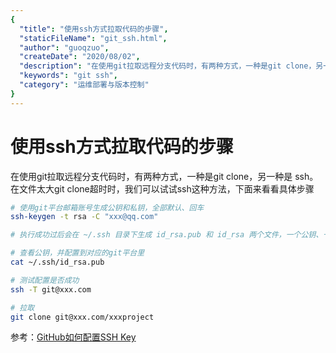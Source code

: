 ```yaml
---
{
  "title": "使用ssh方式拉取代码的步骤",
  "staticFileName": "git_ssh.html",
  "author": "guoqzuo",
  "createDate": "2020/08/02",
  "description": "在使用git拉取远程分支代码时，有两种方式，一种是git clone，另一种是 ssh。在文件太大git clone超时时，我们可以试试ssh这种方法，下面来看看具体步骤",
  "keywords": "git ssh",
  "category": "运维部署与版本控制"
}
---
```

# 使用ssh方式拉取代码的步骤

在使用git拉取远程分支代码时，有两种方式，一种是git clone，另一种是 ssh。在文件太大git clone超时时，我们可以试试ssh这种方法，下面来看看具体步骤

```bash
# 使用git平台邮箱账号生成公钥和私钥，全部默认、回车
ssh-keygen -t rsa -C "xxx@qq.com"

# 执行成功过后会在 ~/.ssh 目录下生成 id_rsa.pub 和 id_rsa 两个文件，一个公钥、一个私钥

# 查看公钥，并配置到对应的git平台里
cat ~/.ssh/id_rsa.pub

# 测试配置是否成功
ssh -T git@xxx.com 

# 拉取 
git clone git@xxx.com/xxxproject
```

参考：[GitHub如何配置SSH Key](https://blog.csdn.net/u013778905/article/details/83501204)